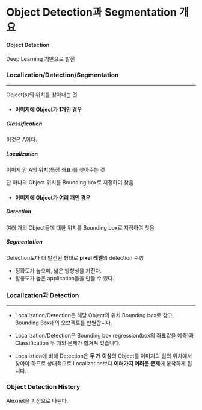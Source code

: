 # Object Detection과 Segmentation 개요



#### Object Detection 

Deep Learning 기반으로 발전



###  Localization/Detection/Segmentation

--------------

Object(s)의 위치를 찾아내는 것



- #### 이미지에 Object가 1개인 경우

##### Classification

이것은 A이다.

##### Localization

이미지 안 A의 위치(특정 좌표)를 찾아주는 것 

단 하나의 Object 위치를 Bounding box로 지정하여 찾음



- #### 이미지에 Object가 여러 개인 경우

##### Detection

여러 개의 Object들에 대한 위치를 Bounding box로 지정하여 찾음

##### Segmentation

Detection보다 더 발전된 형태로 **pixel 레벨**의 detection 수행 

- 정확도가 높으며, 넓은 방향성을 가진다.
- 활용도가 높은 application들을 만들 수 있다.



### Localization과 Detection

-----------

- Localization/Detection은 해당 Object의 위치 Bounding box로 찾고, Bounding Box내의 오브젝트를 판별합니다.

- Localization/Detection은 Bounding box regression(box의 좌표값을 예측)과 Classification 두 개의 문제가 합쳐져 있습니다.

- Localiztion에 비해 Detection은 **두 개 이상**의 Object를 이미지의 임의 위치에서 찾아야 하므로 상대적으로 Localization보다 **여러가지 어려운 문제**에 봉착하게 됩니다.



### Object Detection History

Alexnet을 기점으로 나뉜다.





